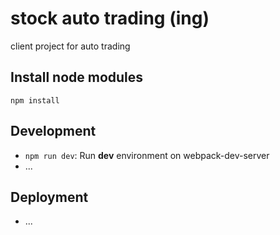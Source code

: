 # stock auto trading (ing)
client project for auto trading 

## Install node modules
```
npm install
```

## Development
- `npm run dev`: Run **dev** environment on webpack-dev-server
- ...


## Deployment
- ...
